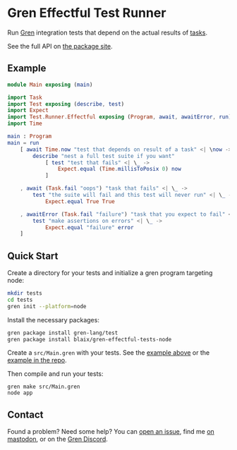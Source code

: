 # Gren Effectful Test Runner

Run [Gren](https://gren-lang.org/) integration tests that depend on the actual results of [tasks](https://gren-lang.org/book/applications/tasks/).

See the full API on [the package site](https://packages.gren-lang.org/package/blaix/gren-effectful-tests-node).

## Example

```elm
module Main exposing (main)

import Task
import Test exposing (describe, test)
import Expect
import Test.Runner.Effectful exposing (Program, await, awaitError, run)
import Time

main : Program
main = run
    [ await Time.now "test that depends on result of a task" <| \now ->
        describe "nest a full test suite if you want"
            [ test "test that fails" <| \_ ->
                Expect.equal (Time.millisToPosix 0) now
            ]

    , await (Task.fail "oops") "task that fails" <| \_ ->
        test "the suite will fail and this test will never run" <| \_ ->
            Expect.equal True True

    , awaitError (Task.fail "failure") "task that you expect to fail" <| \error ->
        test "make assertions on errors" <| \_ ->
            Expect.equal "failure" error
    ]
```

## Quick Start

Create a directory for your tests and initialize a gren program targeting node:

```sh
mkdir tests
cd tests
gren init --platform=node
```

Install the necessary packages:

```sh
gren package install gren-lang/test
gren package install blaix/gren-effectful-tests-node
```

Create a `src/Main.gren` with your tests.
See the [example above](#Example) or the [example in the repo](/example/src/Main.gren).

Then compile and run your tests:

```
gren make src/Main.gren
node app
```

## Contact

Found a problem? Need some help?
You can [open an issue](https://github.com/blaix/gren-effectful-tests-node/issues),
find me [on mastodon](https://hachyderm.io/@blaix),
or on the [Gren Discord](https://gren-lang.org/community).
